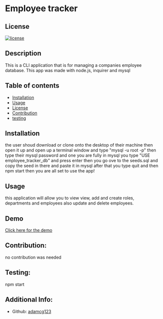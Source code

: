 # Employee tracker

## License

[![license](https://img.shields.io/badge/license-None-blue)](https://shields.io)

## Description

This is a CLI application that is for managing a companies employee database. This app was made with node.js, inquirer and mysql

## Table of contents

- [Installation](#installation)
- [Usage](#usage)
- [License](#license)
- [Contribution](#Contribution)
- [testing](#testing)

## Installation

the user shoud download or clone onto the desktop of their machine then open it up and open up a terminal window and type "mysql -u root -p"
then type their mysql password and one you are fully in mysql you type "USE employee_tracker_db" and press enter then you go ove to the seeds.sql and copy the seed in there and paste it in mysql after that you type quit and then npm start then you are all set to use the app!

## Usage

this application will allow you to view view, add and create roles, departments and employees also update and delete employees.

## Demo

[Click here for the demo](https://drive.google.com/file/d/1PEL3nzc4fgqkMnDI--q_ifysUdUTedlR/view)

## Contribution:

no contribution was needed

## Testing:

npm start

## Additional Info:

- Github: [adamcg123](https://github.com/adamcg123)

